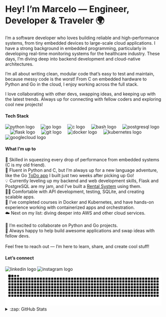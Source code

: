 <h1 align="left">Hey! I’m Marcelo — Engineer, Developer & Traveler 🌍</h1>

I’m a software developer who loves building reliable and high-performance systems, from tiny embedded devices to large-scale cloud applications. I have a strong background in embedded programming, particularly in developing real-time monitoring systems for the healthcare industry. These days, I’m diving deep into backend development and cloud-native architectures.

I’m all about writing clean, modular code that’s easy to test and maintain, because messy code is the worst! From C on embedded hardware to Python and Go in the cloud, I enjoy working across the full stack.

I love collaborating with other devs, swapping ideas, and keeping up with the latest trends. Always up for connecting with fellow coders and exploring cool new projects!


#### Tech Stack

<div align="left">
  <img src="https://cdn.jsdelivr.net/gh/devicons/devicon/icons/python/python-original.svg" height="30" alt="python logo"  />
  <img width="12" />
  <img src="https://cdn.jsdelivr.net/gh/devicons/devicon/icons/go/go-original.svg" height="30" alt="go logo"  />
  <img width="12" />
  <img src="https://cdn.jsdelivr.net/gh/devicons/devicon/icons/c/c-original.svg" height="30" alt="c logo"  />
  <img width="12" />
  <img src="https://cdn.simpleicons.org/gnubash/4EAA25" height="30" alt="bash logo"  />
  <img width="12" />
  <img src="https://cdn.jsdelivr.net/gh/devicons/devicon/icons/postgresql/postgresql-original.svg" height="30" alt="postgresql logo"  />
  <img width="12" />
  <img src="https://skillicons.dev/icons?i=flask" height="30" alt="flask logo"  />
  <img width="12" />
  <img src="https://cdn.jsdelivr.net/gh/devicons/devicon/icons/git/git-original.svg" height="30" alt="git logo"  />
  <img width="12" />
  <img src="https://cdn.jsdelivr.net/gh/devicons/devicon/icons/docker/docker-original.svg" height="30" alt="docker logo"  />
  <img width="12" />
  <img src="https://cdn.jsdelivr.net/gh/devicons/devicon/icons/kubernetes/kubernetes-plain.svg" height="30" alt="kubernetes logo"  />
  <img width="12" />
  <img src="https://cdn.jsdelivr.net/gh/devicons/devicon/icons/googlecloud/googlecloud-original.svg" height="30" alt="googlecloud logo"  />
</div>

#### What I’m up to

<p align="left">🔭 Skilled in squeezing every drop of performance from embedded systems (C is my old friend).<br>
🌱 Fluent in Python and C, but I’m always up for a new language adventure, like the Go <a href="https://github.com/mSimon12/to-do-app">ToDo app</a> I built just two weeks after picking up Go!<br>
💡 Currently leveling up my backend and web development skills, Flask and PostgreSQL are my jam, and I’ve built a 
<a href="https://github.com/mSimon12/rental_system">Rental System</a> using them.<br>
💪🏼 Comfortable with API development, testing, SQLite, and creating scalable apps.<br>
🚀 I’ve completed courses in Docker and Kubernetes, and have hands-on experience working with containerized apps and orchestration.<br>
☁️ Next on my list: diving deeper into AWS and other cloud services.<br><br>
👯 I’m excited to collaborate on Python and Go projects.<br>
🤔 Always happy to help build awesome applications and swap ideas with fellow devs.<br><br>Feel free to reach out — I’m here to learn, share, and create cool stuff!</p>

#### Let’s connect

<div align="left">
  <img src="https://raw.githubusercontent.com/maurodesouza/profile-readme-generator/master/src/assets/icons/social/linkedin/default.svg" width="42" height="30" alt="linkedin logo"  />
  <img src="https://raw.githubusercontent.com/maurodesouza/profile-readme-generator/master/src/assets/icons/social/instagram/default.svg" width="42" height="30" alt="instagram logo"  />
</div>

<img src="https://raw.githubusercontent.com/mSimon12/mSimon12/output/snake.svg" alt="Snake animation" />

<details>
  <summary>:zap: GitHub Stats</summary>

<div align="center">
  <img src="https://github-readme-stats.vercel.app/api?username=mSimon12&hide_title=false&hide_rank=false&show_icons=true&include_all_commits=true&count_private=true&disable_animations=false&theme=gotham&locale=en&hide_border=false&order=1" height="150" alt="stats graph"  />
  <!-- <img src="https://github-readme-stats.vercel.app/api/top-langs?username=mSimon12&locale=en&hide_title=false&layout=compact&card_width=320&langs_count=5&theme=gotham&hide_border=false&order=2" height="150" alt="languages graph"  /> -->
  <img src="https://github-readme-activity-graph.vercel.app/graph?username=mSimon12&radius=16&theme=gotham&area=true&order=5&hide_title=true&hide_border=true" height="300" alt="activity-graph graph"  />
</div>

<!-- <div align="center">
  <img src="https://visitor-badge.laobi.icu/badge?page_id=mSimon12.mSimon12&right_color=darkcyan"  />
</div> -->
</details>